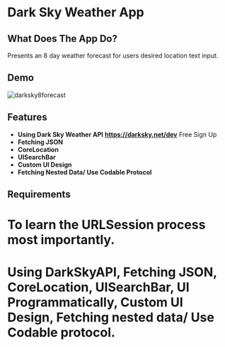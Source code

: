 # Dark Sky Weather App


## What Does The App Do? 

Presents an 8 day weather forecast for users desired location text input.

## Demo

![darksky8forecast](https://user-images.githubusercontent.com/36717095/51092669-e0142e00-1767-11e9-9094-f1d524f5d063.gif)

## Features

- **Using Dark Sky Weather API** **https://darksky.net/dev** Free Sign Up 
- **Fetching JSON**
- **CoreLocation**
- **UISearchBar**
- **Custom UI Design**
- **Fetching Nested Data/ Use Codable Protocol**

## Requirements




# To learn the URLSession process most importantly.

# Using DarkSkyAPI, Fetching JSON, CoreLocation, UISearchBar, UI Programmatically, Custom UI Design, Fetching nested data/ Use Codable protocol.
